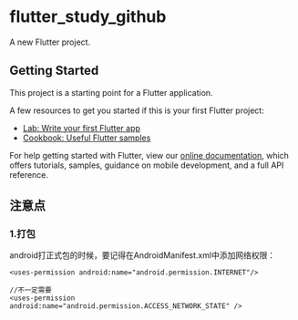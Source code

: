 # flutter_study_github

A new Flutter project.

## Getting Started

This project is a starting point for a Flutter application.

A few resources to get you started if this is your first Flutter project:

- [Lab: Write your first Flutter app](https://flutter.dev/docs/get-started/codelab)
- [Cookbook: Useful Flutter samples](https://flutter.dev/docs/cookbook)

For help getting started with Flutter, view our
[online documentation](https://flutter.dev/docs), which offers tutorials,
samples, guidance on mobile development, and a full API reference.


## 注意点

### 1.打包

android打正式包的时候，要记得在AndroidManifest.xml中添加网络权限：

```
<uses-permission android:name="android.permission.INTERNET"/>

//不一定需要
<uses-permission android:name="android.permission.ACCESS_NETWORK_STATE" />

```

